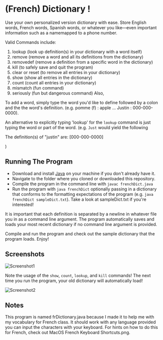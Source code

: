 # (French) Dictionary !

Use your own personalized version dictionary with ease.
Store English words, French words, Spanish words, or whatever you like—even important information such as a namemapped to a phone number. 

Valid Commands include:

1. lookup (look up definition(s) in your dictionary with a word itself)
2. remove (remove a word and all its definitions from the dictionary)
3. removedef (remove a definition from a specific word in the dictionary)
4. kill (to safely save and quit the program)
5. clear or reset (to remove all entries in your dictionary)
6. show (show all entries in the dictionary)
7. count (count all entries in your dictionary)
8. mismatch (fun command)
9. seriously (fun but dangerous command)
Also,

To add a word, simply type the word you'd like to define followed by a colon and the the word's definition. (e.g. pomme (f) : apple ... Justin : 000-000-0000). 

An alternative to explicitly typing 'lookup' for the `lookup` command is just typing the word or part of the word. (e.g. `Just` would yield the following

The definition(s) of "justin" are: [000-000-0000]

)

## Running The Program
* Download and install [Java](https://www.java.com/en/) on your machine if you don't already have it.
* Navigate to the folder where you cloned or downloaded this repository. 
* Compile the program in the command line with `javac frenchDict.java`
* Run the program with `java frenchDict` optionally passing in a dictionary that conforms to the formatting expectations of the program (e.g. `java frenchDict sampleDict.txt`). Take a look at sampleDict.txt if you're interested!

It is important that each definition is separated by a newline in whatever file you in as a command line argument. The program automatically saves and loads your most recent dictionary if no command line argument is provided.

Compile and run the program and check out the sample dictionary that the program loads. 
Enjoy! 

## Screenshots
![Screenshot1](https://github.com/nthimothe/Projects/blob/master/FrDictionary/Screenshots/exampleUsage.png)

Note the usage of the `show`, `count`, `lookup`, and `kill` commands!
The next time you run the program, your old dictionary will automatically load!

![Screenshot2](https://github.com/nthimothe/Projects/blob/master/FrDictionary/Screenshots/automaticLoad.png)


## Notes

This program is named frDictionary.java because I made it to help me with my vocabulary for French class. It should work with any language provided you can input the characters with your keyboard.  For hints on how to do this for French, check out MacOS French Keyboard Shortcuts.png.

